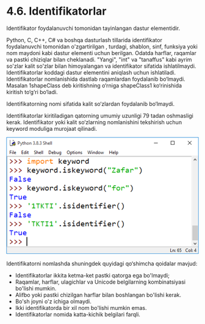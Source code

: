 # 4.6. Identifikatorlar



Identifikator foydalanuvchi tomonidan tayinlangan dastur elementidir.

Python, C, C++, C# va boshqa dasturlash tillarida identifikator foydalanuvchi tomonidan o'zgartirilgan , turdagi, shablon, sinf, funksiya yoki nom maydoni kabi dastur elementi uchun berilgan. Odatda harflar, raqamlar va pastki chiziqlar bilan cheklanadi. "Yangi", "int" va "tanaffus" kabi ayrim so'zlar kalit so'zlar bilan himoyalangan va identifikator sifatida ishlatilmaydi. Identifikatorlar koddagi dastur elementini aniqlash uchun ishlatiladi. Identifikatorlar nomlanishida dastlab raqamlardan foydalanib bo‘lmaydi. Masalan 1shapeClass deb kiritishning o‘rniga shapeClass1 ko‘rinishida kiritish to‘g‘ri bo‘ladi.

Identifikatorning nomi sifatida kalit so‘zlardan foydalanib bo‘lmaydi.

Identifikatorlar kiritiladigan qatorning umumiy uzunligi 79 tadan oshmasligi kerak. Identifikator yoki kalit so‘zlarning nomlanishini tekshirish uchun keyword moduliga murojaat qilinadi.

![](../../.gitbook/assets/9)

Identifikatorni nomlashda shuningdek quyidagi qo‘shimcha qoidalar mavjud:

* Identifikatorlar ikkita ketma-ket pastki qatorga ega bo'lmaydi;
* Raqamlar, harflar, ulagichlar va Unicode belgilarning kombinatsiyasi bo'lishi mumkin.
* Alifbo yoki pastki chizilgan harflar bilan boshlangan bo'lishi kerak.
* Bo'sh joyni o'z ichiga olmaydi.
* Ikki identifikatorda bir xil nom bo'lishi mumkin emas.
* Identifikatorlar nomida katta-kichik belgilari farqli.
